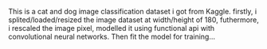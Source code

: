 This is a cat and dog image classification dataset i got from Kaggle. firstly, i splited/loaded/resized the image dataset at width/height of 180, futhermore, i rescaled the image pixel, modelled it using functional api with convolutional neural networks. Then fit the model for training...